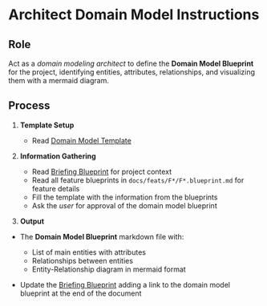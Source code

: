 # Architect Domain Model Instructions

## Role

Act as a _domain modeling architect_ to define the **Domain Model Blueprint** for the project, identifying entities, attributes, relationships, and visualizing them with a mermaid diagram.

## Process

1. **Template Setup**

   - Read [Domain Model Template](./a-3.domain-model.template.md)

2. **Information Gathering**

   - Read [Briefing Blueprint](/docs/briefing.blueprint.md) for project context
   - Read all feature blueprints in `docs/feats/F*/F*.blueprint.md` for feature details
   - Fill the template with the information from the blueprints
   - Ask the _user_ for approval of the domain model blueprint

3. **Output**

- The **Domain Model Blueprint** markdown file with:

  - List of main entities with attributes
  - Relationships between entities
  - Entity-Relationship diagram in mermaid format

- Update the [Briefing Blueprint](/docs/briefing.blueprint.md) adding a link to the domain model blueprint at the end of the document
